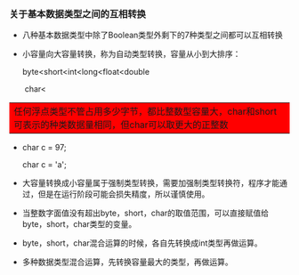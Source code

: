 ### 关于基本数据类型之间的互相转换

- 八种基本数据类型中除了Boolean类型外剩下的7种类型之间都可以互相转换

- 小容量向大容量转换，称为自动类型转换，容量从小到大排序：

  byte<short<int<long<float<double

  ​		char<

<table bgcolor="red"><tr><td>任何浮点类型不管占用多少字节，都比整数型容量大，char和short可表示的种类数据量相同，但char可以取更大的正整数</td></td></tr></table>

- char c = 97;

  char c = 'a';

- 大容量转换成小容量属于强制类型转换，需要加强制类型转换符，程序才能通过，但是在运行阶段可能会损失精度，所以谨慎使用。

- 当整数字面值没有超出byte，short，char的取值范围，可以直接赋值给byte，short，char类型的变量。

- byte，short，char混合运算的时候，各自先转换成int类型再做运算。

- 多种数据类型混合运算，先转换容量最大的类型，再做运算。

